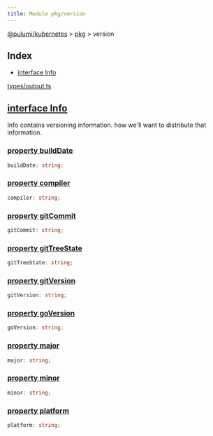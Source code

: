 ```yaml
---
title: Module pkg/version
---
```


<a href="../../index.html">@pulumi/kubernetes</a> &gt; <a href="../index.html">pkg</a> &gt; version

<h2 class="pdoc-module-header">Index</h2>

* <a href="#Info">interface Info</a>

<a href="https://github.com/pulumi/pulumi-kubernetes/blob/master/sdk/nodejs/types/output.ts">types/output.ts</a> 


<h2 class="pdoc-module-header" id="Info">
<a class="pdoc-member-name" href="https://github.com/pulumi/pulumi-kubernetes/blob/master/sdk/nodejs/types/output.ts#L16749">interface Info</a>
</h2>

Info contains versioning information. how we'll want to distribute that information.

<h3 class="pdoc-member-header">
<a class="pdoc-child-name" href="https://github.com/pulumi/pulumi-kubernetes/blob/master/sdk/nodejs/types/output.ts#L16751">property buildDate</a>
</h3>

```typescript
buildDate: string;
```

<h3 class="pdoc-member-header">
<a class="pdoc-child-name" href="https://github.com/pulumi/pulumi-kubernetes/blob/master/sdk/nodejs/types/output.ts#L16754">property compiler</a>
</h3>

```typescript
compiler: string;
```

<h3 class="pdoc-member-header">
<a class="pdoc-child-name" href="https://github.com/pulumi/pulumi-kubernetes/blob/master/sdk/nodejs/types/output.ts#L16757">property gitCommit</a>
</h3>

```typescript
gitCommit: string;
```

<h3 class="pdoc-member-header">
<a class="pdoc-child-name" href="https://github.com/pulumi/pulumi-kubernetes/blob/master/sdk/nodejs/types/output.ts#L16760">property gitTreeState</a>
</h3>

```typescript
gitTreeState: string;
```

<h3 class="pdoc-member-header">
<a class="pdoc-child-name" href="https://github.com/pulumi/pulumi-kubernetes/blob/master/sdk/nodejs/types/output.ts#L16763">property gitVersion</a>
</h3>

```typescript
gitVersion: string;
```

<h3 class="pdoc-member-header">
<a class="pdoc-child-name" href="https://github.com/pulumi/pulumi-kubernetes/blob/master/sdk/nodejs/types/output.ts#L16766">property goVersion</a>
</h3>

```typescript
goVersion: string;
```

<h3 class="pdoc-member-header">
<a class="pdoc-child-name" href="https://github.com/pulumi/pulumi-kubernetes/blob/master/sdk/nodejs/types/output.ts#L16769">property major</a>
</h3>

```typescript
major: string;
```

<h3 class="pdoc-member-header">
<a class="pdoc-child-name" href="https://github.com/pulumi/pulumi-kubernetes/blob/master/sdk/nodejs/types/output.ts#L16772">property minor</a>
</h3>

```typescript
minor: string;
```

<h3 class="pdoc-member-header">
<a class="pdoc-child-name" href="https://github.com/pulumi/pulumi-kubernetes/blob/master/sdk/nodejs/types/output.ts#L16775">property platform</a>
</h3>

```typescript
platform: string;
```

